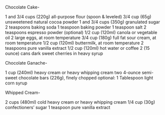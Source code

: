 Chocolate Cake-

1 and 3/4 cups (220g) all-purpose flour (spoon & leveled)
3/4 cup (65g) unsweetened natural cocoa powder
1 and 3/4 cups (350g) granulated sugar
2 teaspoons baking soda
1 teaspoon baking powder
1 teaspoon salt
2 teaspoons espresso powder (optional)
1/2 cup (120ml) canola or vegetable oil
2 large eggs, at room temperature
3/4 cup (180g) full fat sour cream, at room temperature
1/2 cup (120ml) buttermilk, at room temperature
2 teaspoons pure vanilla extract
1/2 cup (120ml) hot water or coffee
2 (15 ounce) cans dark sweet cherries in heavy syrup



Chocolate Ganache-

1 cup (240ml) heavy cream or heavy whipping cream
two 4-ounce semi-sweet chocolate bars (226g), finely chopped
optional: 1 Tablespoon light corn syrup


Whipped Cream-

2 cups (480ml) cold heavy cream or heavy whipping cream
1/4 cup (30g) confectioners’ sugar
1 teaspoon pure vanilla extract